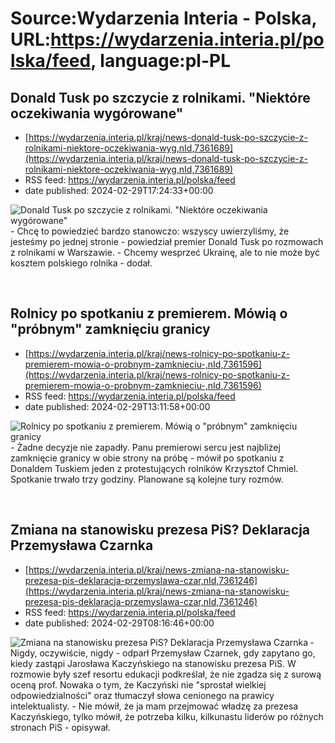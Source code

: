 # Source:Wydarzenia Interia - Polska, URL:https://wydarzenia.interia.pl/polska/feed, language:pl-PL

## Donald Tusk po szczycie z rolnikami. "Niektóre oczekiwania wygórowane"
 - [https://wydarzenia.interia.pl/kraj/news-donald-tusk-po-szczycie-z-rolnikami-niektore-oczekiwania-wyg,nId,7361689](https://wydarzenia.interia.pl/kraj/news-donald-tusk-po-szczycie-z-rolnikami-niektore-oczekiwania-wyg,nId,7361689)
 - RSS feed: https://wydarzenia.interia.pl/polska/feed
 - date published: 2024-02-29T17:24:33+00:00

<p><a href="https://wydarzenia.interia.pl/kraj/news-donald-tusk-po-szczycie-z-rolnikami-niektore-oczekiwania-wyg,nId,7361689"><img align="left" alt="Donald Tusk po szczycie z rolnikami. &quot;Niektóre oczekiwania wygórowane&quot;" src="https://i.iplsc.com/donald-tusk-po-szczycie-z-rolnikami-niektore-oczekiwania-wyg/000FZ899M2IC99HN-C321.jpg" /></a>- Chcę to powiedzieć bardzo stanowczo: wszyscy uwierzyliśmy, że jesteśmy po jednej stronie - powiedział premier Donald Tusk po rozmowach z rolnikami w Warszawie. - Chcemy wesprzeć Ukrainę, ale to nie może być kosztem polskiego rolnika - dodał. </p><br clear="all" />

## Rolnicy po spotkaniu z premierem. Mówią o "próbnym" zamknięciu granicy
 - [https://wydarzenia.interia.pl/kraj/news-rolnicy-po-spotkaniu-z-premierem-mowia-o-probnym-zamknieciu-,nId,7361596](https://wydarzenia.interia.pl/kraj/news-rolnicy-po-spotkaniu-z-premierem-mowia-o-probnym-zamknieciu-,nId,7361596)
 - RSS feed: https://wydarzenia.interia.pl/polska/feed
 - date published: 2024-02-29T13:11:58+00:00

<p><a href="https://wydarzenia.interia.pl/kraj/news-rolnicy-po-spotkaniu-z-premierem-mowia-o-probnym-zamknieciu-,nId,7361596"><img align="left" alt="Rolnicy po spotkaniu z premierem. Mówią o &quot;próbnym&quot; zamknięciu granicy" src="https://i.iplsc.com/rolnicy-po-spotkaniu-z-premierem-mowia-o-probnym-zamknieciu/000IOUZW2RMUEIC6-C321.jpg" /></a>- Żadne decyzje nie zapadły. Panu premierowi sercu jest najbliżej zamknięcie granicy w obie strony na próbę - mówił po spotkaniu z Donaldem Tuskiem jeden z protestujących rolników Krzysztof Chmiel. Spotkanie trwało trzy godziny. Planowane są kolejne tury rozmów.</p><br clear="all" />

## Zmiana na stanowisku prezesa PiS? Deklaracja Przemysława Czarnka
 - [https://wydarzenia.interia.pl/kraj/news-zmiana-na-stanowisku-prezesa-pis-deklaracja-przemyslawa-czar,nId,7361246](https://wydarzenia.interia.pl/kraj/news-zmiana-na-stanowisku-prezesa-pis-deklaracja-przemyslawa-czar,nId,7361246)
 - RSS feed: https://wydarzenia.interia.pl/polska/feed
 - date published: 2024-02-29T08:16:46+00:00

<p><a href="https://wydarzenia.interia.pl/kraj/news-zmiana-na-stanowisku-prezesa-pis-deklaracja-przemyslawa-czar,nId,7361246"><img align="left" alt="Zmiana na stanowisku prezesa PiS? Deklaracja Przemysława Czarnka " src="https://i.iplsc.com/zmiana-na-stanowisku-prezesa-pis-deklaracja-przemyslawa-czar/000IOOHA3O98D7VT-C321.jpg" /></a>- Nigdy, oczywiście, nigdy - odparł Przemysław Czarnek, gdy zapytano go, kiedy zastąpi Jarosława Kaczyńskiego na stanowisku prezesa PiS. W rozmowie były szef resortu edukacji podkreślał, że nie zgadza się z surową oceną prof. Nowaka o tym, że Kaczyński nie &quot;sprostał wielkiej odpowiedzialności&quot; oraz tłumaczył słowa cenionego na prawicy intelektualisty. - Nie mówił, że ja mam przejmować władzę za prezesa Kaczyńskiego, tylko mówił, że potrzeba kilku, kilkunastu liderów po różnych stronach PiS - opisywał.</p><br clear="all" />

